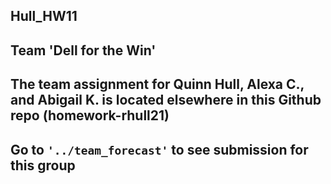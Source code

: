 ## Hull_HW11

## Team 'Dell for the Win'
## **The team assignment for Quinn Hull, Alexa C., and Abigail K. is located elsewhere in this Github repo (homework-rhull21)**

## Go to **`'../team_forecast'`** to see submission for this group
